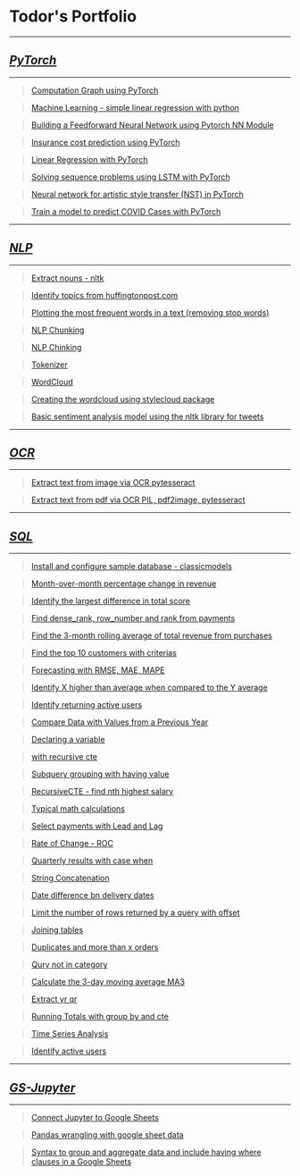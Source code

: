 # Todor's Portfolio

---

## [**_PyTorch_**](https://github.com/tvelichkovt/PyTorch)

---

> [Computation Graph using PyTorch](https://github.com/tvelichkovt/PyTorch/blob/main/Computation%20Graph%20using%20PyTorch.ipynb)

> [Machine Learning - simple linear regression with python](https://github.com/tvelichkovt/PyTorch/blob/main/Machine%20Learning%20-%20simple%20linear%20regression%20with%20python.ipynb)

> [Building a Feedforward Neural Network using Pytorch NN Module](https://github.com/tvelichkovt/PyTorch/blob/main/Building%20a%20Feedforward%20Neural%20Network%20using%20Pytorch%20NN%20Module.ipynb)

> [Insurance cost prediction using PyTorch](https://github.com/tvelichkovt/PyTorch/blob/main/Insurance%20cost%20prediction%20using%20PyTorch.ipynb)

> [Linear Regression with PyTorch](https://github.com/tvelichkovt/PyTorch/blob/main/Linear%20Regression%20with%20PyTorch.ipynb)

> [Solving sequence problems using LSTM with PyTorch](https://github.com/tvelichkovt/PyTorch/blob/main/Solving%20sequence%20problems%20using%20LSTM%20with%20PyTorch.ipynb)

> [Neural network for artistic style transfer (NST) in PyTorch](https://github.com/tvelichkovt/PyTorch/blob/main/Neural%20network%20for%20artistic%20style%20transfer%20(NST)%20in%20PyTorch.ipynb)

> [Train a model to predict COVID Cases with PyTorch](https://github.com/tvelichkovt/PyTorch/blob/main/Train%20a%20model%20to%20predict%20COVID%20Cases%20with%20PyTorch.ipynb)

> []()

> []()

---

## [**_NLP_**](https://github.com/tvelichkovt/nlp)

---

> [Extract nouns - nltk](https://github.com/tvelichkovt/nlp/blob/main/Extract%20nouns%20-%20nltk.ipynb)

> [Identify topics from huffingtonpost.com](https://github.com/tvelichkovt/nlp/blob/main/Identify%20topics%20from%20huffingtonpost.com.ipynb)


> [Plotting the most frequent words in a text (removing stop words)](https://github.com/tvelichkovt/nlp/blob/main/Plotting%20the%20most%20frequent%20words%20in%20a%20text%20(removing%20stop%20words).ipynb)

> [NLP Chunking](https://github.com/tvelichkovt/nlp/blob/main/NLP%20Chunking.ipynb)

> [NLP Chinking](https://github.com/tvelichkovt/nlp/blob/main/NLP%20Chinking.ipynb)

> [Tokenizer](https://github.com/tvelichkovt/nlp/blob/main/Tokenizer.ipynb)

> [WordCloud](https://github.com/tvelichkovt/nlp/blob/main/WordCloud.ipynb)

> [Creating the wordcloud using stylecloud package](https://github.com/tvelichkovt/nlp/blob/main/Creating%20the%20wordcloud%20using%20stylecloud%20package.ipynb)

> [Basic sentiment analysis model using the nltk library for tweets](https://github.com/tvelichkovt/nlp/blob/main/Basic%20sentiment%20analysis%20model%20using%20the%20nltk%20library%20for%20tweets.ipynb)

> []()

> []()

---

## [**_OCR_**](https://github.com/tvelichkovt/OCR)

---

> [Extract text from image via OCR pytesseract](https://github.com/tvelichkovt/OCR/blob/master/Extract%20text%20from%20image%20via%20OCR%20pytesseract.ipynb)

> [Extract text from pdf via OCR PIL, pdf2image, pytesseract](https://github.com/tvelichkovt/OCR/blob/master/Extract%20text%20from%20pdf%20via%20OCR%20PIL%2C%20pdf2image%2C%20pytesseract.ipynb)

---

## [**_SQL_**](https://github.com/tvelichkovt/SaaS_Growth_Metrics_SQL)

---

> [Install and configure sample database - classicmodels](https://github.com/tvelichkovt/SaaS_Growth_Metrics_SQL/blob/main/Install%20and%20configure%20sample%20database%20-%20classicmodels.sql)

> [Month-over-month percentage change in revenue](https://github.com/tvelichkovt/SaaS_Growth_Metrics_SQL/blob/main/Month-over-month%20percentage%20change%20in%20revenue.sql)

> [Identify the largest difference in total score](https://github.com/tvelichkovt/SaaS_Growth_Metrics_SQL/blob/main/Identify%20the%20largest%20difference%20in%20total%20score.sql)

> [Find dense_rank, row_number and rank from payments](https://github.com/tvelichkovt/SaaS_Growth_Metrics_SQL/blob/main/Find%20dense_rank%2C%20row_number%20and%20rank%20extrapolations%20.sql)

> [Find the 3-month rolling average of total revenue from purchases](https://github.com/tvelichkovt/SaaS_Growth_Metrics_SQL/blob/main/Find%20the%203-month%20rolling%20average%20of%20total%20revenue%20from%20purchases.sql)

> [Find the top 10 customers with criterias](https://github.com/tvelichkovt/SaaS_Growth_Metrics_SQL/blob/main/Find%20the%20top%2010%20customers%20with%20criterias.sql)

> [Forecasting with RMSE, MAE, MAPE](https://github.com/tvelichkovt/SaaS_Growth_Metrics_SQL/blob/main/Forecasting%20with%20RMSE%2C%20MAE%2C%20MAPE.sql)

> [Identify X higher than average when compared to the Y average](https://github.com/tvelichkovt/SaaS_Growth_Metrics_SQL/blob/main/Identify%20X%20higher%20than%20average%20when%20compared%20to%20the%20Y%20average.sql)

> [Identify returning active users](https://github.com/tvelichkovt/SaaS_Growth_Metrics_SQL/blob/main/Identify%20returning%20active%20users.sql)

> [Compare Data with Values from a Previous Year](https://github.com/tvelichkovt/SaaS_Growth_Metrics_SQL/blob/main/Compare%20Data%20with%20Values%20from%20a%20Previous%20Year.sql)

> [Declaring a variable](https://github.com/tvelichkovt/SaaS_Growth_Metrics_SQL/blob/main/Declaring%20a%20variable.sql)

> [with recursive cte](https://github.com/tvelichkovt/SaaS_Growth_Metrics_SQL/blob/main/With%20recursive%20cte.sql)

> [Subquery grouping with having value](https://github.com/tvelichkovt/SaaS_Growth_Metrics_SQL/blob/main/Subquery%20grouping%20with%20having%20value.sql)

> [RecursiveCTE - find nth highest salary](https://github.com/tvelichkovt/SaaS_Growth_Metrics_SQL/blob/main/RecursiveCTE%20-%20find%20nth%20highest%20salary.sql)

> [Typical math calculations](https://github.com/tvelichkovt/SaaS_Growth_Metrics_SQL/blob/main/Typical%20math%20calculations.sql)

> [Select payments with Lead and Lag](https://github.com/tvelichkovt/SaaS_Growth_Metrics_SQL/blob/main/Select%20payments%20with%20Lead%20and%20Lag.sql)

> [Rate of Change - ROC](https://github.com/tvelichkovt/SaaS_Growth_Metrics_SQL/blob/main/Rate%20of%20Change%20-%20ROC.sql)

> [Quarterly results with case when](https://github.com/tvelichkovt/SaaS_Growth_Metrics_SQL/blob/main/Quarterly%20results%20with%20case%20when.sql)

> [String Concatenation](https://github.com/tvelichkovt/SaaS_Growth_Metrics_SQL/blob/main/String%20Concatenation.sql)

> [Date difference bn delivery dates](https://github.com/tvelichkovt/SaaS_Growth_Metrics_SQL/blob/main/Date%20difference%20bn%20delivery%20dates.sql)

> [Limit the number of rows returned by a query with offset](https://github.com/tvelichkovt/SaaS_Growth_Metrics_SQL/blob/main/Limit%20the%20number%20of%20rows%20returned%20by%20a%20query%20with%20offset.sql)

> [Joining tables](https://github.com/tvelichkovt/SaaS_Growth_Metrics_SQL/blob/main/Joining%20tables.sql)

> [Duplicates and more than x orders](https://github.com/tvelichkovt/SaaS_Growth_Metrics_SQL/blob/main/Duplicates%20and%20more%20than%20x%20orders.sql)

> [Qury not in category](https://github.com/tvelichkovt/SaaS_Growth_Metrics_SQL/blob/main/Qury%20not%20in%20category.sql)

> [Calculate the 3-day moving average MA3](https://github.com/tvelichkovt/SaaS_Growth_Metrics_SQL/blob/main/Calculate%20the%203-day%20moving%20average%20MA3.sql)

> [Extract yr qr](https://github.com/tvelichkovt/SaaS_Growth_Metrics_SQL/blob/main/Extract%20yr%20qr.sql)

> [Running Totals with group by and cte](https://github.com/tvelichkovt/SaaS_Growth_Metrics_SQL/blob/main/Running%20Totals%20with%20group%20by%20and%20cte.sql)

> [Time Series Analysis](https://github.com/tvelichkovt/SaaS_Growth_Metrics_SQL/blob/main/Time%20Series%20Analysis.sql)

> [Identify active users](https://github.com/tvelichkovt/SaaS_Growth_Metrics_SQL/blob/main/Identify%20active%20users.sql)

> []()

> []()

---

## [**_GS-Jupyter_**](https://github.com/tvelichkovt/googlesheet)

---

> [Connect Jupyter to Google Sheets](https://github.com/tvelichkovt/googlesheet/blob/main/Connect%20Jupyter%20to%20Google%20Sheets.ipynb)

> [Pandas wrangling with google sheet data](https://github.com/tvelichkovt/googlesheet/blob/main/Pandas%20wrangling%20with%20google%20sheet%20data.ipynb)

> [Syntax to group and aggregate data and include having where clauses in a Google Sheets](https://github.com/tvelichkovt/googlesheet/blob/main/Syntax%20to%20group%20and%20aggregate%20data%20and%20include%20having%20where%20clauses%20in%20a%20Google%20Sheets.ipynb)

> []()

> []()
